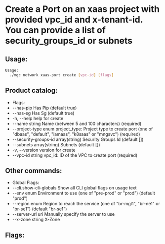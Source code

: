 # Create a Port on an xaas project with provided vpc_id and x-tenant-id. You can provide a list of security_groups_id or subnets

## Usage:
```bash
Usage:
  ./mgc network xaas-port create [vpc-id] [flags]
```

## Product catalog:
- Flags:
- --has-pip                            Has Pip (default true)
- --has-sg                             Has Sg (default true)
- -h, --help                               help for create
- --name string                        Name (between 5 and 100 characters) (required)
- --project-type enum                  project_type: Project type to create port (one of "dbaas", "default", "iamaas", "k8saas" or "mngsvc") (required)
- --security-groups-id array(string)   Security Groups Id (default [])
- --subnets array(string)              Subnets (default [])
- -v, --version                            version for create
- --vpc-id string                      vpc_id: ID of the VPC to create port (required)

## Other commands:
- Global Flags:
- --cli.show-cli-globals   Show all CLI global flags on usage text
- --env enum               Environment to use (one of "pre-prod" or "prod") (default "prod")
- --region enum            Region to reach the service (one of "br-mgl1", "br-ne1" or "br-se1") (default "br-se1")
- --server-url uri         Manually specify the server to use
- --x-zone string          X-Zone

## Flags:
```bash

```

